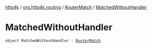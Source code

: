 [http4k](../../index.md) / [org.http4k.routing](../index.md) / [RouterMatch](index.md) / [MatchedWithoutHandler](./-matched-without-handler.md)

# MatchedWithoutHandler

`object MatchedWithoutHandler : `[`RouterMatch`](index.md)